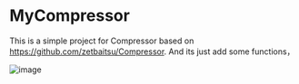 # MyCompressor
This is a simple project for Compressor based on https://github.com/zetbaitsu/Compressor.
And its just add some functions，

![image](https://github.com/121104115wyb/MyCompressor/mycompressor.png)

